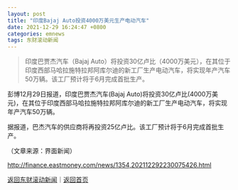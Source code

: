 ```yaml
---
layout: post
title: "印度Bajaj Auto投资4000万美元生产电动汽车"
date: 2021-12-29 16:24:47 +0800
categories: emnews
tags: 东财滚动新闻
---
```

> 印度巴贾杰汽车（Bajaj Auto）将投资30亿卢比（4000万美元），在其位于印度西部马哈拉施特拉邦阿库尔迪的新工厂生产电动汽车，将实现年产汽车50万辆。该工厂预计将于6月完成首批生产。

<p>彭博12月29日报道，印度巴贾杰汽车(Bajaj Auto)将投资30亿卢比(4000万美元)，在其位于印度西部马哈拉施特拉邦阿库尔迪的新工厂生产电动汽车，将实现年产汽车50万辆。</p>
 <p>据报道，巴杰汽车的供应商将再投资25亿卢比。该工厂预计将于6月完成首批生产。</p><p class="em_media">（文章来源：界面新闻）</p>

<http://finance.eastmoney.com/news/1354,202112292230075426.html>

[返回东财滚动新闻](//finews.withounder.com/emnews/)｜[返回首页](//finews.withounder.com/)